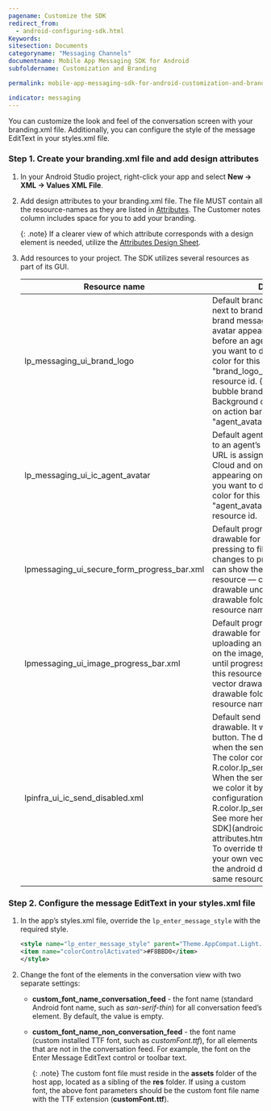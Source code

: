 ```yaml
---
pagename: Customize the SDK
redirect_from:
  - android-configuring-sdk.html
Keywords:
sitesection: Documents
categoryname: "Messaging Channels"
documentname: Mobile App Messaging SDK for Android
subfoldername: Customization and Branding

permalink: mobile-app-messaging-sdk-for-android-customization-and-branding-customizing-the-sdk.html

indicator: messaging
---
```


You can customize the look and feel of the conversation screen with your branding.xml file. Additionally, you can configure the style of the message EditText in your styles.xml file.

### Step 1. Create your branding.xml file and add design attributes

1. In your Android Studio project, right-click your app and select **New → XML → Values XML File**.

2. Add design attributes to your branding.xml file. The file MUST contain all the resource-names as they are listed in [Attributes](android-attributes.html). The Customer notes column includes space for you to add your branding.

   {: .note}
   If a clearer view of which attribute corresponds with a design element is needed, utilize the [Attributes Design Sheet](android-attributes-designsheet.html).

3. Add resources to your project. The SDK utilizes several resources as part of its GUI. 
   
   | Resource name | Description |
   |---|---|
   | lp_messaging_ui_brand_logo | Default brand avatar on the avatar next to brand bubble (the first brand message) and on agent avatar appearing on the action bar before an agent is assigned. In case you want to define the background color for this avatar — override "brand_logo_background_color" resource id. (This is relevant for bubble brand’s avatar only. Background color of agent avatar on action bar is "agent_avatar_background_color"). |
   | lp_messaging_ui_ic_agent_avatar | Default agent avatar appearing next to an agent’s bubble when no avatar URL is assigned on Conversational Cloud and on agent avatar appearing on the action bar. In case you want to define the background color for this avatar, override "agent_avatar_background_color" resource id. |
   | lpmessaging_ui_secure_form_progress_bar.xml | Default progress bar vector drawable for PCI secure form (after pressing to fill the form, the button changes to progress bar until we can show the form). To override this resource — create your own vector drawable under the android drawable folder with the same resource name. |
   | lpmessaging_ui_image_progress_bar.xml | Default progress bar vector drawable for downloading \ uploading an image. It will appear on the image, inside the bubble, until progress is done. To override this resource — create your own vector drawable under the android drawable folder with the same resource name. |
   | lpinfra_ui_ic_send_disabled.xml | Default send button icon vector drawable. It will appear on the send button. The drawable is colored when the send button is enabled. The color configuration used is R.color.lp_send_button_text_enable. When the send button is disabled, we color it by the color configuration R.color.lp_send_button_text_disable. See more here: [Configuring the SDK](android-attributes.html#Message Edit Text). To override this resource — create your own vector drawable under the android drawable folder with the same resource name. |

### Step 2. Configure the message EditText in your styles.xml file

1. In the app’s styles.xml file, override the `lp_enter_message_style` with the required style.

   ```xml
   <style name="lp_enter_message_style" parent="Theme.AppCompat.Light.NoActionBar">
   <item name="colorControlActivated">#F8BBD0</item>
   </style>
   ```

2. Change the font of the elements in the conversation view with two separate settings: 

   - **custom_font_name_conversation_feed** - the font name (standard Android font name, such as *san-serif-thin*) for all conversation feed’s element. By default, the value is empty. 

   - **custom_font_name_non_conversation_feed** - the font name (custom installed TTF font, such as *customFont.ttf*), for all elements that are not in the conversation feed. For example, the font on the Enter Message EditText control or toolbar text. 

     {: .note}
     The custom font file must reside in the **assets** folder of the host app, located as a sibling of the **res** folder. If using a custom font, the above font parameters should be the custom font file name with the TTF extension (**customFont.ttf**).